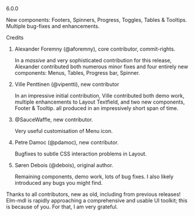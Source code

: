 6.0.0

New components: Footers, Spinners, Progress, Toggles, Tables & Tooltips.
Multiple bug-fixes and enhancements.

Credits

1. Alexander Foremny (@aforemny), core contributor, commit-rights. 

    In a *massive* and very sophisticated contribution for this release,
    Alexander contributed both numerous minor fixes and four entirely new
    components: Menus, Tables, Progress bar, Spinner.  

2. Ville Penttinen (@vipentti), new contributor

    In an impressive initial contribution, Ville contributed both
    demo work, multiple enhancements to Layout Textfield, and two new
    components, Footer & Tooltip. all produced in an impressively short
    span of time. 

3. @SauceWaffle, new contributor.

    Very useful customisation of Menu icon.

4. Petre Damoc (@pdamoc), new contributor.

    Bugfixes to subtle CSS interaction problems in Layout. 

5. Søren Debois (@debois), original author. 
    
    Remaining components, demo work, lots of bug fixes. I also 
    likely introduced any bugs you might find.

Thanks to all contributors, new as old, including from previous releases!
Elm-mdl is rapidly approaching a comprehensive and usable UI toolkit; this 
is because of you. For that, I am very grateful. 


